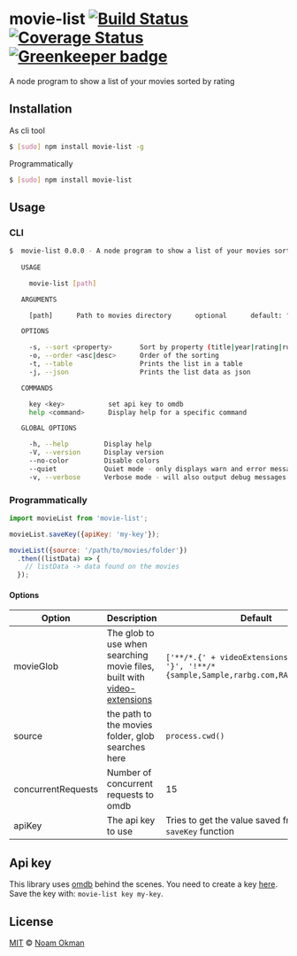 # movie-list [![Build Status](https://travis-ci.org/noamokman/movie-list.svg?branch=master)](https://travis-ci.org/noamokman/movie-list) [![Coverage Status](https://coveralls.io/repos/github/noamokman/movie-list/badge.svg?branch=master)](https://coveralls.io/github/noamokman/movie-list?branch=master) [![Greenkeeper badge](https://badges.greenkeeper.io/noamokman/movie-list.svg)](https://greenkeeper.io/)
A node program to show a list of your movies sorted by rating

## Installation
As cli tool
```bash
$ [sudo] npm install movie-list -g
```

Programmatically
```bash
$ [sudo] npm install movie-list
```

## Usage
### CLI
```bash
$  movie-list 0.0.0 - A node program to show a list of your movies sorted by rating
     
   USAGE

     movie-list [path]

   ARGUMENTS

     [path]      Path to movies directory      optional      default: "D:\\Downloads"

   OPTIONS

     -s, --sort <property>       Sort by property (title|year|rating|runtime)      optional      default: "rating"
     -o, --order <asc|desc>      Order of the sorting                              optional      default: "desc"  
     -t, --table                 Prints the list in a table                        optional                       
     -j, --json                  Prints the list data as json                      optional                       

   COMMANDS

     key <key>           set api key to omdb                
     help <command>      Display help for a specific command

   GLOBAL OPTIONS

     -h, --help         Display help                                      
     -V, --version      Display version                                   
     --no-color         Disable colors                                    
     --quiet            Quiet mode - only displays warn and error messages
     -v, --verbose      Verbose mode - will also output debug messages    
```

### Programmatically
``` js
import movieList from 'movie-list';

movieList.saveKey({apiKey: 'my-key'});

movieList({source: '/path/to/movies/folder'})
  .then((listData) => {
    // listData -> data found on the movies
  });
```

#### Options
Option              | Description                                       | Default
------------------- | ------------------------------------------------- | ---------
movieGlob           | The glob to use when searching movie files, built with [video-extensions](https://www.npmjs.com/package/video-extensions)| `['**/*.{' + videoExtensions.join(',') + '}', '!**/*{sample,Sample,rarbg.com,RARBG.com}*.*']`
source              | the path to the movies folder, glob searches here | `process.cwd()`
concurrentRequests  | Number of concurrent requests to omdb             | 15
apiKey              | The api key to use                                | Tries to get the value saved from the `saveKey` function


## Api key
This library uses [omdb]() behind the scenes.
You need to create a key [here]().
Save the key with: `movie-list key my-key`.

## License

[MIT](LICENSE) © [Noam Okman](https://github.com/noamokman)